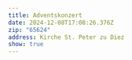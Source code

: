 ```yaml
---
title: Adventskonzert
date: 2024-12-08T17:08:26.376Z
zip: "65624"
address: Kirche St. Peter zu Diez
show: true
---
```


